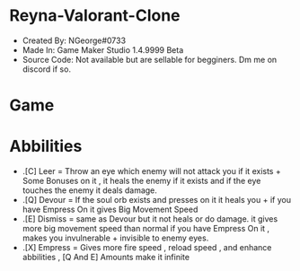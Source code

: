 # Reyna-Valorant-Clone
- Created By: NGeorge#0733
- Made In: Game Maker Studio 1.4.9999 Beta
- Source Code: Not available but are sellable for begginers. Dm me on discord if so.

# Game 

# Abbilities
- .[C] Leer = Throw an eye which enemy will not attack you if it exists + Some Bonuses on it , it heals the enemy if it exists and if the eye touches the enemy it deals damage.
- .[Q] Devour = If the soul orb exists and presses on it it heals you + if you have Empress On it gives Big Movement Speed
- .[E] Dismiss = same as Devour but it not heals or do damage. it gives more big movement speed than normal if you have Empress On it , makes you invulnerable + invisible to enemy eyes.
- .[X] Empress = Gives more fire speed , reload speed , and enhance abbilities , [Q And E] Amounts make it infinite
